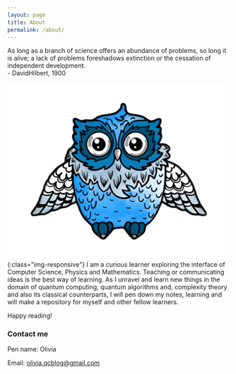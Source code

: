 ```yaml
---
layout: page
title: About
permalink: /about/
---
```


As long as a branch of science offers an abundance of problems, so long it is alive; 
a lack of problems foreshadows extinction or the cessation of independent development.                                                   
                                                        - DavidHilbert, 1900

![mascot](images/mascot_transparent.png){:class="img-responsive"}
I am a curious learner exploring the interface of Computer Science, Physics and Mathematics. Teaching or communicating ideas is the best way of learning. As I unravel and learn new things in the domain of quantum computing, quantum algorithms and, complexity theory and also its classical counterparts, I will pen down my notes, learning and will make a repository for myself and other fellow learners. 

Happy reading!

### Contact me

Pen name: Olivia

Email: [olivia.qcblog@gmail.com](mailto:olivia.qcblog@gmail.com)
